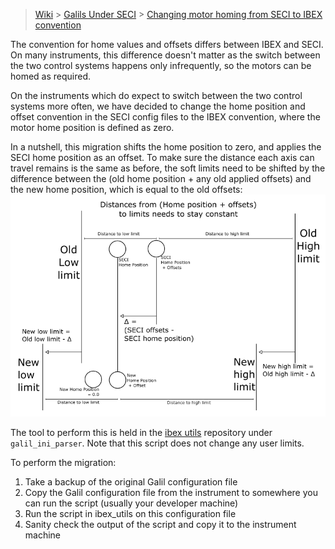 > [Wiki](Home) > [Galils Under SECI](galils-under-seci) > [Changing motor homing from SECI to IBEX convention](Changing-motor-homing-from-SECI-to-IBEX-convention)

The convention for home values and offsets differs between IBEX and SECI. On many instruments, this difference doesn't matter as the switch between the two control systems happens only infrequently, so the motors can be homed as required.

On the instruments which do expect to switch between the two control systems more often, we have decided to change the home position and offset convention in the SECI config files to the IBEX convention, where the motor home position is defined as zero.

In a nutshell, this migration shifts the home position to zero, and applies the SECI home position as an offset. To make sure the distance each axis can travel remains is the same as before, the soft limits need to be shifted by the difference between the (old home position + any old applied offsets) and the new home position, which is equal to the old offsets:
![](https://raw.githubusercontent.com/ISISComputingGroup/ibex_developers_manual/master/images/seci_to_ibex_home_scheme.png)

The tool to perform this is held in the [ibex utils](https://github.com/ISISComputingGroup/ibex_utils) repository under `galil_ini_parser`. Note that this script does not change any user limits.

To perform the migration:
1. Take a backup of the original Galil configuration file
1. Copy the Galil configuration file from the instrument to somewhere you can run the script (usually your developer machine)
1. Run the script in ibex_utils on this configuration file
1. Sanity check the output of the script and copy it to the instrument machine